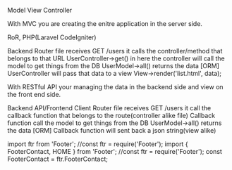 Model
View
Controller

With MVC you are creating the enitre application in the server side.

RoR, PHP(Laravel CodeIgniter)

Backend
Router file receives GET /users it calls the controller/method that belongs to that URL
UserController->get() in here the controller will call the model to get things from the DB
UserModel->all() returns the data [ORM]
UserController will pass that data to a view
View->render('list.html', data);



With RESTful API your managing the data in the backend side and view on the front end side.


Backend API/Frontend Client
Router file receives GET /users it call the callback function that belongs to the route(controller alike file)
Callback function call the model to get things from the DB
UserModel->all() returns the data [ORM]
Callback function will sent back a json string(view alike)




import ftr from 'Footer'; //const ftr = require('Footer');
import { FooterContact, HOME } from 'Footer'; //const ftr = require('Footer'); const FooterContact = ftr.FooterContact;
